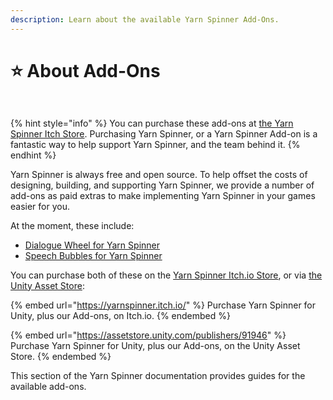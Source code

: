 ```yaml
---
description: Learn about the available Yarn Spinner Add-Ons.
---
```


# ⭐ About Add-Ons

<div>

<figure><img src="../.gitbook/assets/Dialogue Wheel - Itch Cover.png" alt=""><figcaption></figcaption></figure>

 

<figure><img src="../.gitbook/assets/Speech Bubbles - Itch Cover (1).png" alt=""><figcaption></figcaption></figure>

</div>

{% hint style="info" %}
You can purchase these add-ons at [the Yarn Spinner Itch Store](https://yarnspinnertool.itch.io). Purchasing Yarn Spinner, or a Yarn Spinner Add-on is a fantastic way to help support Yarn Spinner, and the team behind it.
{% endhint %}

Yarn Spinner is always free and open source. To help offset the costs of designing, building, and supporting Yarn Spinner, we provide a number of add-ons as paid extras to make implementing Yarn Spinner in your games easier for you.

At the moment, these include:

* [Dialogue Wheel for Yarn Spinner](dialogue-wheel/)
* [Speech Bubbles for Yarn Spinner](speech-bubbles/)

You can purchase both of these on the [Yarn Spinner Itch.io Store](https://yarnspinner.itch.io), or via [the Unity Asset Store](https://assetstore.unity.com/publishers/91946):

{% embed url="https://yarnspinner.itch.io/" %}
Purchase Yarn Spinner for Unity, plus our Add-ons, on Itch.io.
{% endembed %}

{% embed url="https://assetstore.unity.com/publishers/91946" %}
Purchase Yarn Spinner for Unity, plus our Add-ons, on the Unity Asset Store.
{% endembed %}

This section of the Yarn Spinner documentation provides guides for the available add-ons.
